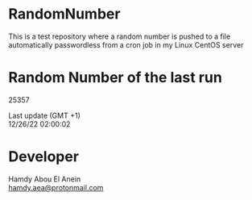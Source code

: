 # RandomNumber    
This is a test repository where a random number is pushed to a file automatically passwordless from a cron job in my Linux CentOS server    
# Random Number of the last run   
25357
      
Last update (GMT +1)    
12/26/22 02:00:02
# Developer    
Hamdy Abou El Anein   
hamdy.aea@protonmail.com
